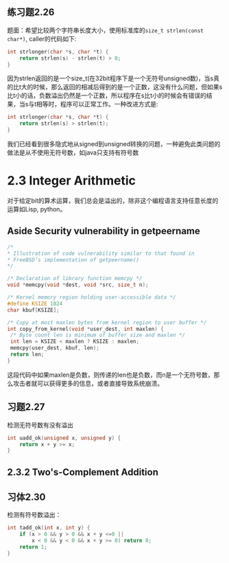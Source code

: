 ## 练习题2.26

题面：希望比较两个字符串长度大小，使用标准库的`size_t strlen(const char*)`, caller的代码如下:
```c
int strlonger(char *s, char *t) {
    return strlen(s) - strlen(t) > 0;
}
```

因为strlen返回的是一个size_t(在32bit程序下是一个无符号unsigned数)，当s真的比t大的时候，那么返回的相减后得到的是一个正数，这没有什么问题，但如果s比t小的话，负数溢出仍然是一个正数，所以程序在s比t小的时候会有错误的结果，当s与t相等时，程序可以正常工作。一种改进方式是:
```c
int strlonger(char *s, char *t) {
    return strlen(s) > strlen(t);
}
```

我们已经看到很多隐式地从signed到unsigned转换的问题，一种避免此类问题的做法是从不使用无符号数，如java只支持有符号数

# 2.3 Integer Arithmetic

对于给定bit的算术运算，我们总会是溢出的，除非这个编程语言支持任意长度的运算如Lisp, python。

## Aside Security vulnerability in getpeername

```c
/*
* Illustration of code vulnerability similar to that found in
* FreeBSD’s implementation of getpeername()
*/

/* Declaration of library function memcpy */
void *memcpy(void *dest, void *src, size_t n);

/* Kernel memory region holding user-accessible data */
#define KSIZE 1024
char kbuf[KSIZE];

/* Copy at most maxlen bytes from kernel region to user buffer */
int copy_from_kernel(void *user_dest, int maxlen) {
 /* Byte count len is minimum of buffer size and maxlen */
 int len = KSIZE < maxlen ? KSIZE : maxlen;
 memcpy(user_dest, kbuf, len);
 return len;
}
```

这段代码中如果maxlen是负数，则传递的len也是负数，而n是一个无符号数，那么攻击者就可以获得更多的信息，或者直接导致系统崩溃。

## 习题2.27

检测无符号数有没有溢出

```c
int uadd_ok(unsigned x, unsigned y) {
    return x + y >= x;
}
```

## 2.3.2 Two's-Complement Addition


## 习体2.30

检测有符号数溢出：

```c
int tadd_ok(int x, int y) {
    if (x > 0 && y > 0 && x + y <=0 ||
        x < 0 && y < 0 && x + y >= 0) return 0;
    return 1;
}
```